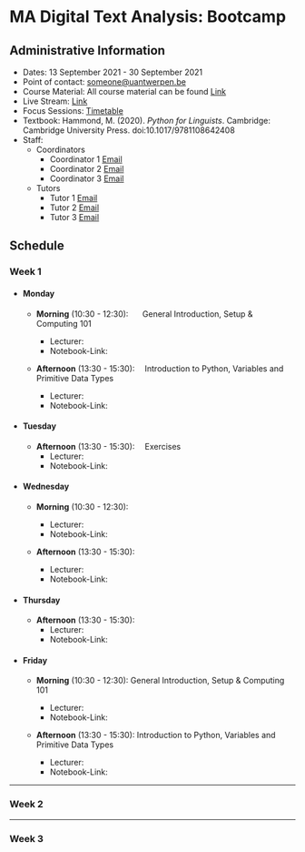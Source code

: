 # MA Digital Text Analysis: Bootcamp 

## Administrative Information
- Dates: 13 September 2021 - 30 September 2021
- Point of contact: [someone@uantwerpen.be](mailto:someone@uantwerpen.be)
- Course Material:  All course material can be found [Link]()
- Live Stream: [Link]()
- Focus Sessions:  [Timetable]()
- Textbook: Hammond, M. (2020). *Python for Linguists*. Cambridge: Cambridge University Press. doi:10.1017/9781108642408
- Staff:
	- Coordinators
		- Coordinator 1 [Email]()
		- Coordinator 2 [Email]()
		- Coordinator 3 [Email]()
	- Tutors
		- Tutor 1 [Email]()
		- Tutor 2 [Email]()
		- Tutor 3 [Email]()

## Schedule
###  Week 1

- #### Monday
	- **Morning** (10:30 - 12:30):		&ensp;&ensp;&ensp;General Introduction, Setup & Computing 101
		* Lecturer:
		* Notebook-Link:

	- **Afternoon** (13:30 - 15:30):	&ensp;&ensp;Introduction to Python, Variables and Primitive Data Types
		* Lecturer:
		* Notebook-Link:
- #### Tuesday
	- **Afternoon** (13:30 - 15:30):	&ensp;&ensp;Exercises
		* Lecturer:
		* Notebook-Link:
- #### Wednesday
	- **Morning** (10:30 - 12:30):		&ensp;&ensp;&ensp;
		* Lecturer:
		* Notebook-Link:

	- **Afternoon** (13:30 - 15:30):	
		* Lecturer:
		* Notebook-Link:
- #### Thursday
	- **Afternoon** (13:30 - 15:30):	
		* Lecturer:
		* Notebook-Link:
- #### Friday
	- **Morning** (10:30 - 12:30):		General Introduction, Setup & Computing 101
		* Lecturer:
		* Notebook-Link:

	- **Afternoon** (13:30 - 15:30):	Introduction to Python, Variables and Primitive Data Types
		* Lecturer:
		* Notebook-Link:
*******************************************
###  Week 2

*******************************************
###  Week 3


